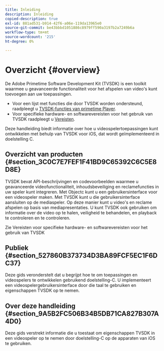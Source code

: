 ```yaml
---
title: Inleiding
description: Inleiding
copied-description: true
exl-id: 881ad531-b914-42f6-a06e-119da13965e0
source-git-commit: be43bbbd1051886c8979ff590a3197b2a7249b6a
workflow-type: tm+mt
source-wordcount: '215'
ht-degree: 0%

---
```


# Overzicht {#overview}

De Adobe Primetime Software Development Kit (TVSDK) is een toolkit waarmee u geavanceerde functionaliteit voor het afspelen van video&#39;s kunt toevoegen aan uw toepassingen.

* Voor een lijst met functies die door TVSDK worden ondersteund, raadpleegt u [TVSDK-functies van primetime Player](../../ios-3x-introduction/ios-3x-overview/ios-3x-overview-of-the-player.md).
* Voor specifieke hardware- en softwarevereisten voor het gebruik van TVSDK raadpleegt u [Vereisten](../../ios-3x-introduction/ios-3x-requirements.md).

Deze handleiding biedt informatie over hoe u videospelertoepassingen kunt ontwikkelen met behulp van TVSDK voor iOS, dat wordt geïmplementeerd in doelstelling C.

## Overzicht van producten {#section_3C0C7E7FEF1F41BD9C65392C6C5E8D8E}

TVSDK bevat API-beschrijvingen en codevoorbeelden waarmee u geavanceerde videofunctionaliteit, inhoudsbeveiliging en reclamefuncties in uw speler kunt integreren. Met Objectc kunt u een gebruikersinterface voor een videospeler maken. Met TVSDK kunt u die gebruikersinterface aansluiten op de mediaspeler. Op deze manier kunt u video&#39;s en reclame afspelen op basis van mediapresentaties. U kunt TVSDK ook gebruiken om informatie over de video op te halen, veiligheid te behandelen, en playback te controleren en te controleren.

Zie Vereisten voor specifieke hardware- en softwarevereisten voor het gebruik van TVSDK

## Publiek {#section_527860B373734D3BA89FCF5EC1F6DC37}

Deze gids veronderstelt dat u begrijpt hoe te om toepassingen en videospelers te ontwikkelen gebruikend doelstelling-C. U implementeert een videospelergebruikersinterface door die taal te gebruiken en eigenschappen TVSDK op te nemen.

## Over deze handleiding {#section_9A5B2FC506B34B5DB71CA827B307A4D0}

Deze gids verstrekt informatie die u toestaat om eigenschappen TVSDK in een videospeler op te nemen door doelstelling-C op de apparaten van iOS te gebruiken.

